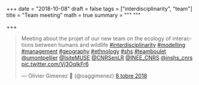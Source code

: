 +++
date = "2018-10-08"
draft = false
tags = ["interdisciplinarity", "team"]
title = "Team meeting"
math = true
summary = """
"""

+++
 
<blockquote class="twitter-tweet" data-lang="fr"><p lang="en" dir="ltr">Meeting about the projet of our new team on the ecology of interactions between humans and wildlife <a href="https://twitter.com/hashtag/interdisciplinarity?src=hash&amp;ref_src=twsrc%5Etfw">#interdisciplinarity</a> <a href="https://twitter.com/hashtag/modelling?src=hash&amp;ref_src=twsrc%5Etfw">#modelling</a> <a href="https://twitter.com/hashtag/management?src=hash&amp;ref_src=twsrc%5Etfw">#management</a> <a href="https://twitter.com/hashtag/geography?src=hash&amp;ref_src=twsrc%5Etfw">#geography</a> <a href="https://twitter.com/hashtag/ethnology?src=hash&amp;ref_src=twsrc%5Etfw">#ethnology</a> <a href="https://twitter.com/hashtag/shs?src=hash&amp;ref_src=twsrc%5Etfw">#shs</a> <a href="https://twitter.com/hashtag/teamboulet?src=hash&amp;ref_src=twsrc%5Etfw">#teamboulet</a> <a href="https://twitter.com/umontpellier?ref_src=twsrc%5Etfw">@umontpellier</a> <a href="https://twitter.com/IsiteMUSE?ref_src=twsrc%5Etfw">@IsiteMUSE</a> <a href="https://twitter.com/CNRSenLR?ref_src=twsrc%5Etfw">@CNRSenLR</a> <a href="https://twitter.com/INEE_CNRS?ref_src=twsrc%5Etfw">@INEE_CNRS</a> <a href="https://twitter.com/inshs_cnrs?ref_src=twsrc%5Etfw">@inshs_cnrs</a> <a href="https://t.co/Vj3OqIkFr6">pic.twitter.com/Vj3OqIkFr6</a></p>&mdash; Olivier Gimenez 🚸 (@oaggimenez) <a href="https://twitter.com/oaggimenez/status/1049235361145282560?ref_src=twsrc%5Etfw">8 tobre 2018</a></blockquote>
<script async src="https://platform.twitter.com/widgets.js" charset="utf-8"></script>
